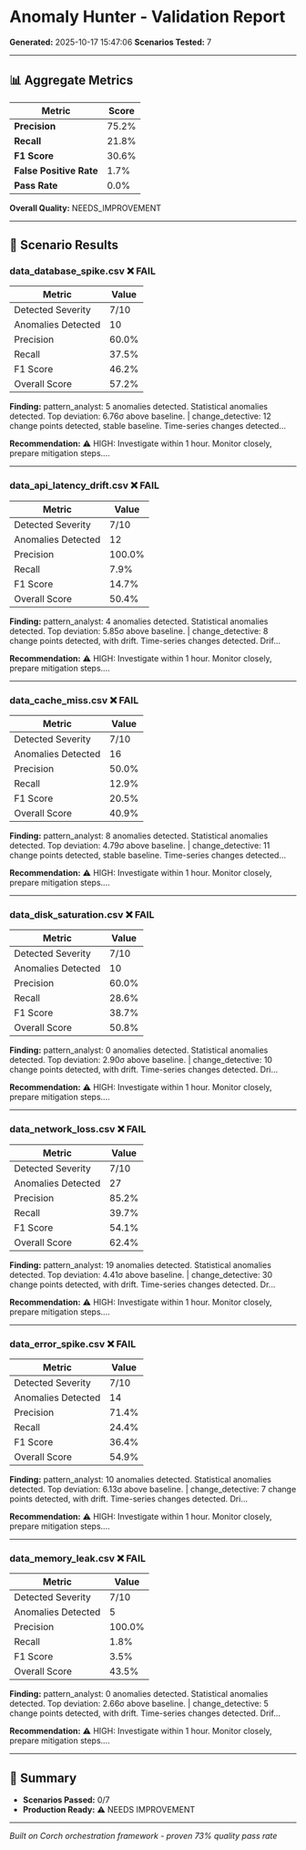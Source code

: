 # Anomaly Hunter - Validation Report

**Generated:** 2025-10-17 15:47:06
**Scenarios Tested:** 7

---

## 📊 Aggregate Metrics

| Metric | Score |
|--------|-------|
| **Precision** | 75.2% |
| **Recall** | 21.8% |
| **F1 Score** | 30.6% |
| **False Positive Rate** | 1.7% |
| **Pass Rate** | 0.0% |

**Overall Quality:** NEEDS_IMPROVEMENT

---

## 🧪 Scenario Results

### data_database_spike.csv ❌ FAIL

| Metric | Value |
|--------|-------|
| Detected Severity | 7/10 |
| Anomalies Detected | 10 |
| Precision | 60.0% |
| Recall | 37.5% |
| F1 Score | 46.2% |
| Overall Score | 57.2% |

**Finding:** pattern_analyst: 5 anomalies detected. Statistical anomalies detected. Top deviation: 6.76σ above baseline. | change_detective: 12 change points detected, stable baseline. Time-series changes detected...

**Recommendation:** ⚠️ HIGH: Investigate within 1 hour. Monitor closely, prepare mitigation steps....

---

### data_api_latency_drift.csv ❌ FAIL

| Metric | Value |
|--------|-------|
| Detected Severity | 7/10 |
| Anomalies Detected | 12 |
| Precision | 100.0% |
| Recall | 7.9% |
| F1 Score | 14.7% |
| Overall Score | 50.4% |

**Finding:** pattern_analyst: 4 anomalies detected. Statistical anomalies detected. Top deviation: 5.85σ above baseline. | change_detective: 8 change points detected, with drift. Time-series changes detected. Drif...

**Recommendation:** ⚠️ HIGH: Investigate within 1 hour. Monitor closely, prepare mitigation steps....

---

### data_cache_miss.csv ❌ FAIL

| Metric | Value |
|--------|-------|
| Detected Severity | 7/10 |
| Anomalies Detected | 16 |
| Precision | 50.0% |
| Recall | 12.9% |
| F1 Score | 20.5% |
| Overall Score | 40.9% |

**Finding:** pattern_analyst: 8 anomalies detected. Statistical anomalies detected. Top deviation: 4.79σ above baseline. | change_detective: 11 change points detected, stable baseline. Time-series changes detected...

**Recommendation:** ⚠️ HIGH: Investigate within 1 hour. Monitor closely, prepare mitigation steps....

---

### data_disk_saturation.csv ❌ FAIL

| Metric | Value |
|--------|-------|
| Detected Severity | 7/10 |
| Anomalies Detected | 10 |
| Precision | 60.0% |
| Recall | 28.6% |
| F1 Score | 38.7% |
| Overall Score | 50.8% |

**Finding:** pattern_analyst: 0 anomalies detected. Statistical anomalies detected. Top deviation: 2.90σ above baseline. | change_detective: 10 change points detected, with drift. Time-series changes detected. Dri...

**Recommendation:** ⚠️ HIGH: Investigate within 1 hour. Monitor closely, prepare mitigation steps....

---

### data_network_loss.csv ❌ FAIL

| Metric | Value |
|--------|-------|
| Detected Severity | 7/10 |
| Anomalies Detected | 27 |
| Precision | 85.2% |
| Recall | 39.7% |
| F1 Score | 54.1% |
| Overall Score | 62.4% |

**Finding:** pattern_analyst: 19 anomalies detected. Statistical anomalies detected. Top deviation: 4.41σ above baseline. | change_detective: 30 change points detected, with drift. Time-series changes detected. Dr...

**Recommendation:** ⚠️ HIGH: Investigate within 1 hour. Monitor closely, prepare mitigation steps....

---

### data_error_spike.csv ❌ FAIL

| Metric | Value |
|--------|-------|
| Detected Severity | 7/10 |
| Anomalies Detected | 14 |
| Precision | 71.4% |
| Recall | 24.4% |
| F1 Score | 36.4% |
| Overall Score | 54.9% |

**Finding:** pattern_analyst: 10 anomalies detected. Statistical anomalies detected. Top deviation: 6.13σ above baseline. | change_detective: 7 change points detected, with drift. Time-series changes detected. Dri...

**Recommendation:** ⚠️ HIGH: Investigate within 1 hour. Monitor closely, prepare mitigation steps....

---

### data_memory_leak.csv ❌ FAIL

| Metric | Value |
|--------|-------|
| Detected Severity | 7/10 |
| Anomalies Detected | 5 |
| Precision | 100.0% |
| Recall | 1.8% |
| F1 Score | 3.5% |
| Overall Score | 43.5% |

**Finding:** pattern_analyst: 0 anomalies detected. Statistical anomalies detected. Top deviation: 2.66σ above baseline. | change_detective: 5 change points detected, with drift. Time-series changes detected. Drif...

**Recommendation:** ⚠️ HIGH: Investigate within 1 hour. Monitor closely, prepare mitigation steps....

---

## 🎯 Summary

- **Scenarios Passed:** 0/7
- **Production Ready:** ⚠️ NEEDS IMPROVEMENT

---

*Built on Corch orchestration framework - proven 73% quality pass rate*
